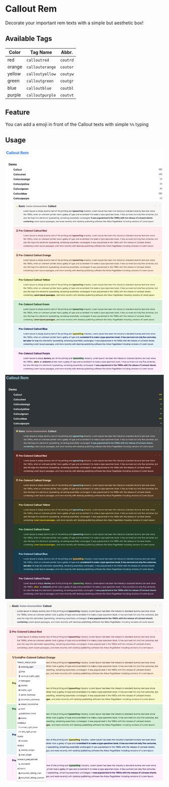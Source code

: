 # Callout Rem

Decorate your important rem texts with a simple but aesthetic box!

## Available Tags

|Color|Tag Name|Abbr.|
|---|---|---|
|red|`calloutred`|`coutrd`|
|orange|`calloutorange`|`coutor`|
|yellow|`calloutyellow`|`coutyw`|
|green|`calloutgreen`|`coutgr`|
|blue|`calloutblue`|`coutbl`|
|purple|`calloutpurple`|`coutvt`|

## Feature

You can add a emoji in front of the Callout texts with simple `%%` typing

## Usage

![1](public/1.png)
![2](public/2.png)
![3](public/3.png)
